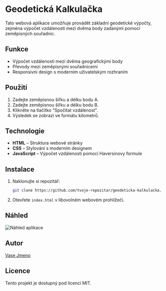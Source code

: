 # Geodetická Kalkulačka

Tato webová aplikace umožňuje provádět základní geodetické výpočty, zejména výpočet vzdálenosti mezi dvěma body zadanými pomocí zeměpisných souřadnic.

## Funkce
- Výpočet vzdálenosti mezi dvěma geografickými body
- Převody mezi zeměpisnými souřadnicemi
- Responsivní design s moderním uživatelským rozhraním

## Použití
1. Zadejte zeměpisnou šířku a délku bodu A.
2. Zadejte zeměpisnou šířku a délku bodu B.
3. Klikněte na tlačítko "Spočítat vzdálenost".
4. Výsledek se zobrazí ve formátu kilometrů.

## Technologie
- **HTML** – Struktura webové stránky
- **CSS** – Stylování s moderním designem
- **JavaScript** – Výpočet vzdálenosti pomocí Haversinovy formule

## Instalace
1. Naklonujte si repozitář:
   ```sh
   git clone https://github.com/tvoje-repozitar/geodeticka-kalkulacka.git
   ```
2. Otevřete `index.html` v libovolném webovém prohlížeči.

## Náhled
![Náhled aplikace](screenshot.png)

## Autor
[Vase Jmeno](https://github.com/plosen)

## Licence
Tento projekt je dostupný pod licencí MIT.
